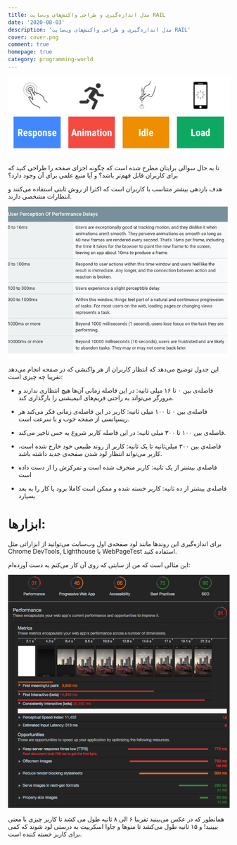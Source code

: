 ```yaml
---
title: مدل اندازه‌گیری و طراحی واکنش‌های وب‌سایت RAIL
date: '2020-08-03'
description: 'مدل اندازه‌گیری و طراحی واکنش‌های وب‌سایت RAIL'
cover: cover.png
comment: true
homepage: true
category: programming-world
---
```


![alt text](rail.png 'مدل اندازه‌گیری و طراحی واکنش‌های وب‌سایت RAIL')

تا به حال سوالی برایتان مطرح شده است که چگونه اجزای صفحه را طراحی کنید که برای کاربران قابل فهم‌تر باشد؟ و آیا منبع علمی برای آن وجود دارد؟

هدف بازدهی بیشتر متناسب با کاربران است که اکثرا از روش ثابتی استفاده می‌کنند و انتظارات مشخصی دارند.

![alt text](table.png 'مدل اندازه‌گیری و طراحی واکنش‌های وب‌سایت RAIL')

این جدول توضیح می‌دهد که انتظار کاربران از هر واکنشی که در صفحه انجام می‌دهد تقریبا چه چیزی است:

- فاصله‌ی بین ۰ تا ۱۶ میلی ثانیه:
  در این فاصله زمانی آن‌ها هیچ انتظاری ندارند و مرورگر می‌تواند به راحتی فریم‌های انیمیشنی را بارگذاری کند.

- فاصله‌ی بین ۰ تا ۱۰۰ میلی ثانیه:
  کاربر در این فاصله‌ی زمانی فکر می‌کند هر ریسپانسی از صفحه خوب و با سرعت است.

- فاصله‌ی بین ۱۰۰ تا ۳۰۰ میلی ثانیه:
  در این فاصله کاربر شروع به حس تاخیر می‌کند.

- فاصله‌ی بین ۳۰۰ میلی‌ثانیه تا یک ثانیه:
  کاربر از روند طبیعی خود خارج شده است، کاربر می‌تواند انتظار لود شدن صفحه‌ی جدید داشته باشد.

- فاصله‌ی بیشتر از یک ثانیه:
  کاربر منحرف شده است و تمرکزش را از دست داده است

- فاصله‌ی بیشتر از ده ثانیه:
  کاربر خسته شده و ممکن است کاملا برود یا کار را به بعد بسپارد

# ابزار‌ها:

برای اندازه‌گیری این روند‌ها مانند لود صفحه‌ی اول وب‌سایت می‌توانید از ابزاراتی مثل Chrome DevTools, Lighthouse یا WebPageTest استفاده کنید.

این مثالی است که من از سایتی که روی آن کار می‌کنم به دست آورده‌ام:

![alt text](performance.png 'مدل اندازه‌گیری و طراحی واکنش‌های وب‌سایت RAIL')

همانطور که در عکس می‌بینید تقریبا ۶ الی ۸ ثانیه طول می کشد تا کاربر چیزی با معنی ببینید! و ۱۵ ثانیه طول می‌کشد تا منو‌ها و جاوا اسکریپت به درستی لود شوند که کمی برای کاربر خسته کننده است.
